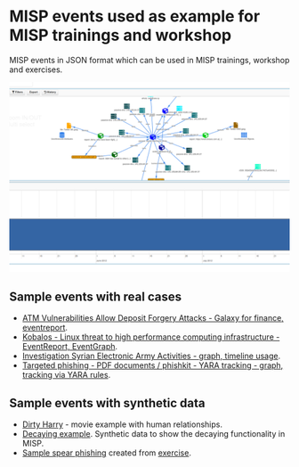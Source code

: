 # MISP events used as example for MISP trainings and workshop

MISP events in JSON format which can be used in MISP trainings, workshop and exercises.

![](./sea.png)

## Sample events with real cases

- [ATM Vulnerabilities Allow Deposit Forgery Attacks - Galaxy for finance, eventreport](./atm-vulnerabilities-allow-deposit-forgery-attacks.json).
- [Kobalos - Linux threat to high performance computing infrastructure - EventReport, EventGraph](./kobalos-linux-threat-to-hpc.json).
- [Investigation Syrian Electronic Army Activities - graph, timeline usage](./syrian-electronic-army-domain-take-over.json).
- [Targeted phishing - PDF documents / phishkit - YARA tracking - graph, tracking via YARA rules](./targeted-phishing-pdf-phishkit-yara.json).

## Sample events with synthetic data

- [Dirty Harry](./dirty-harry-example.json) - movie example with human relationships.
- [Decaying example](./sample-decaying-example.json). Synthetic data to show the decaying functionality in MISP.
- [Sample spear phishing](./sample-spear-phishing-attempt-targeting-telco.json) created from [exercise](./sample-spear-phishing-attempt-targeting-telco.text).

